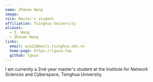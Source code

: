 ```yaml
---
name: Zhaoan Wang
image: 
role: Master's student
affiliation: Tsinghua University
aliases:
  - Z. Wang
  - Zhaoan Wang
links:
  email: wza23@mails.tsinghua.edu.cn
  home-page: https://lgwza.top
  github: lgwza
---
```


I am currently a 2nd-year master's student at the Institute for Network Sciences and Cyberspace, Tsinghua University.
